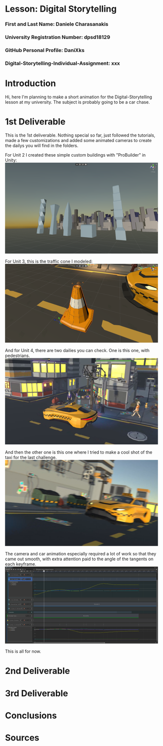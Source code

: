 # Lesson: Digital Storytelling

### First and Last Name: Daniele Charasanakis
### University Registration Number: dpsd18129
### GitHub Personal Profile: DaniXks
### Digital-Storytelling-Individual-Assignment: xxx

# Introduction
Hi, here I'm planning to make a short animation for the Digital-Storytelling lesson at my university.
The subject is probably going to be a car chase.

# 1st Deliverable
This is the 1st deliverable. Nothing special so far, just followed the tutorials, made a few customizations and added some animated cameras to create the dailys you will find in the folders.

For Unit 2 I created these simple custom buildings with "ProBuilder" in Unity:
![Screenshot](Capture_903.png)

For Unit 3, this is the traffic cone I modeled:
![Screenshot](Capture_904.png)

And for Unit 4, there are two dailies you can check. One is this one, with pedestrians.
![Screenshot](Capture_905.png)

And then the other one is this one where I tried to make a cool shot of the taxi for the last challenge.
![Screenshot](Capture_899.png)

The camera and car animation especially required a lot of work so that they came out smooth, with extra attention paid to the angle of the tangents on each keyframe.
![Screenshot](Capture_906.png)

This is all for now.

# 2nd Deliverable


# 3rd Deliverable 


# Conclusions


# Sources
